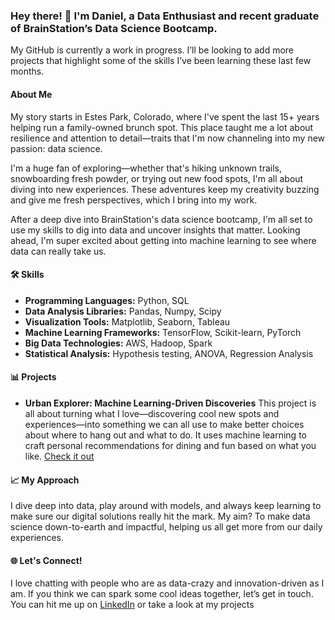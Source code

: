 ### Hey there! 👋 I'm Daniel, a Data Enthusiast and recent graduate of BrainStation’s Data Science Bootcamp. 
My GitHub is currently a work in progress. I’ll be looking to add more projects that highlight some of the skills I’ve been learning these last few months.

#### About Me
My story starts in Estes Park, Colorado, where I've spent the last 15+ years helping run a family-owned brunch spot. This place taught me a lot about resilience and attention to detail—traits that I'm now channeling into my new passion: data science.

I'm a huge fan of exploring—whether that's hiking unknown trails, snowboarding fresh powder, or trying out new food spots, I'm all about diving into new experiences. These adventures keep my creativity buzzing and give me fresh perspectives, which I bring into my work.

After a deep dive into BrainStation's data science bootcamp, I'm all set to use my skills to dig into data and uncover insights that matter. Looking ahead, I'm super excited about getting into machine learning to see where data can really take us.

#### 🛠 Skills
- **Programming Languages:** Python, SQL
- **Data Analysis Libraries:** Pandas, Numpy, Scipy
- **Visualization Tools:** Matplotlib, Seaborn, Tableau
- **Machine Learning Frameworks:** TensorFlow, Scikit-learn, PyTorch
- **Big Data Technologies:** AWS, Hadoop, Spark
- **Statistical Analysis:** Hypothesis testing, ANOVA, Regression Analysis

#### 📊 Projects
- **Urban Explorer: Machine Learning-Driven Discoveries**
  This project is all about turning what I love—discovering cool new spots and experiences—into something we can all use to make better choices about where to hang out and what to do. It uses machine learning to craft personal recommendations for dining and fun based on what you like. [Check it out](https://github.com/drojas-25/BrainStation-Capstone)

#### 📈 My Approach
I dive deep into data, play around with models, and always keep learning to make sure our digital solutions really hit the mark. My aim? To make data science down-to-earth and impactful, helping us all get more from our daily experiences.

#### 🌐 Let's Connect!
I love chatting with people who are as data-crazy and innovation-driven as I am. If you think we can spark some cool ideas together, let’s get in touch. You can hit me up on [LinkedIn](https://www.linkedin.com/in/danielrojas25) or take a look at my projects

<!--
**drojas-25/drojas-25** is a ✨ _special_ ✨ repository because its `README.md` (this file) appears on your GitHub profile.

Here are some ideas to get you started:

- 🔭 I’m currently working on ...
- 🌱 I’m currently learning ...
- 👯 I’m looking to collaborate on ...
- 🤔 I’m looking for help with ...
- 💬 Ask me about ...
- 📫 How to reach me: ...
- 😄 Pronouns: ...
- ⚡ Fun fact: ...
-->

